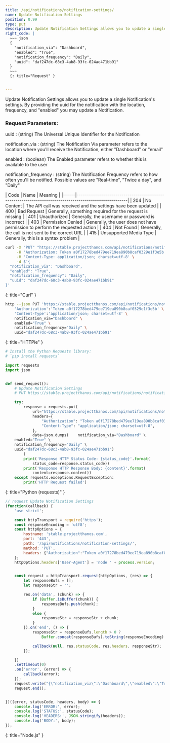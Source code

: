 ```yaml
---
title: /api/notifications/notification-settings/
name: Update Notification Settings
position: 0.99
type: put
description: Update Notification Settings allows you to update a single notification's settings
right_code: |
  ~~~ json
  {
    "notification_via": "Dashboard",
    "enabled": "True",
    "notification_frequency": "Daily",
    "uuid": "daf247dc-68c3-4ab8-93fc-024ae471bb91"
  }
  ~~~
  {: title="Request" }


---
```

Update Notification Settings allows you to update a single Notification's settings. By providing the uuid for the notification with the location, frequency, and "enabled" you may update a Notification.

### Request Parameters:

uuid
: (string) The Universal Unique Identifier for the Notification

notification_via
: (string) The Notification Via parameter refers to the location where you'll receive the Notification, either "Dashboard" or "email"

enabled
: (boolean) The Enabled parameter refers to whether this is available to the user

notification_frequency
: (string) The Notification Frequency refers to how often you'll be notified. Possible values are "Real-time", "Twice a day", and "Daily"

| Code | Name                   | Meaning                                                                      |
|------|-------------------------------------------------------------------------------------------------------|
| 204  | No Content             | The API call was received and the settings have been updated                 |
| 400  | Bad Request            | Generally, something required for the request is missing                     |
| 401  | Unauthorized           | Generally, the username or password is incorrect                             |
| 403  | Permission Denied      | Generally, the user does not have permission to perform the requested action |
| 404  | Not Found              | Generally, the call is not sent to the correct URL                           |
| 415  | Unsupported Media Type | Generally, this is a syntax problem                                          |


~~~ bash
curl -X "PUT" "https://stable.projectthanos.com/api/notifications/notification-settings/" \
     -H 'Authorization: Token a0f17278bed479ee719ea890b8caf0329e1f3e5b' \
     -H 'Content-Type: application/json; charset=utf-8' \
     -d $'{
  "notification_via": "Dashboard",
  "enabled": "True",
  "notification_frequency": "Daily",
  "uuid": "daf247dc-68c3-4ab8-93fc-024ae471bb91"
}'

~~~
{: title="Curl" }

~~~ bash
http --json PUT 'https://stable.projectthanos.com/api/notifications/notification-settings/' \
    'Authorization':'Token a0f17278bed479ee719ea890b8caf0329e1f3e5b' \
    'Content-Type':'application/json; charset=utf-8' \
    notification_via="Dashboard" \
    enabled="True" \
    notification_frequency="Daily" \
    uuid="daf247dc-68c3-4ab8-93fc-024ae471bb91"

~~~
{: title="HTTPie" }

~~~ python
# Install the Python Requests library:
# `pip install requests`

import requests
import json


def send_request():
    # Update Notification Settings
    # PUT https://stable.projectthanos.com/api/notifications/notification-settings/

    try:
        response = requests.put(
            url="https://stable.projectthanos.com/api/notifications/notification-settings/",
            headers={
                "Authorization": "Token a0f17278bed479ee719ea890b8caf0329e1f3e5b",
                "Content-Type": "application/json; charset=utf-8",
            },
            data=json.dumps(    notification_via="Dashboard" \
    enabled="True" \
    notification_frequency="Daily" \
    uuid="daf247dc-68c3-4ab8-93fc-024ae471bb91")
        )
        print('Response HTTP Status Code: {status_code}'.format(
            status_code=response.status_code))
        print('Response HTTP Response Body: {content}'.format(
            content=response.content))
    except requests.exceptions.RequestException:
        print('HTTP Request failed')

~~~
{: title="Python (requests)" }

~~~ javascript
// request Update Notification Settings
(function(callback) {
    'use strict';

    const httpTransport = require('https');
    const responseEncoding = 'utf8';
    const httpOptions = {
        hostname: 'stable.projectthanos.com',
        port: '443',
        path: '/api/notifications/notification-settings/',
        method: 'PUT',
        headers: {"Authorization":"Token a0f17278bed479ee719ea890b8caf0329e1f3e5b","Content-Type":"application/json; charset=utf-8"}
    };
    httpOptions.headers['User-Agent'] = 'node ' + process.version;


    const request = httpTransport.request(httpOptions, (res) => {
        let responseBufs = [];
        let responseStr = '';

        res.on('data', (chunk) => {
            if (Buffer.isBuffer(chunk)) {
                responseBufs.push(chunk);
            }
            else {
                responseStr = responseStr + chunk;
            }
        }).on('end', () => {
            responseStr = responseBufs.length > 0 ?
                Buffer.concat(responseBufs).toString(responseEncoding) : responseStr;

            callback(null, res.statusCode, res.headers, responseStr);
        });

    })
    .setTimeout(0)
    .on('error', (error) => {
        callback(error);
    });
    request.write("{\"notification_via\":\"Dashboard\",\"enabled\":\"True\",\"notification_frequency\":\"Daily\",\"uuid\":\"daf247dc-68c3-4ab8-93fc-024ae471bb91\"}")
    request.end();


})((error, statusCode, headers, body) => {
    console.log('ERROR:', error);
    console.log('STATUS:', statusCode);
    console.log('HEADERS:', JSON.stringify(headers));
    console.log('BODY:', body);
});

~~~
{: title="Node.js" }
